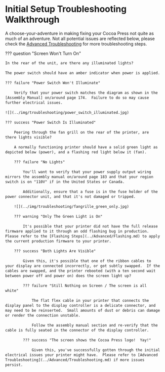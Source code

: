 # Initial Setup Troubleshooting Walkthrough

A choose-your-adventure in making fixing your Cocoa Press not quite as much of an adventure.  Not all potential issues are reflected below, please check the [Advanced Troubleshooting](../Advanced/Troubleshooting.md) for more troubleshooting steps.

??? question "Screen Won't Turn On"

    In the rear of the unit, are there any illuminated lights?

    The power switch should have an amber indicator when power is applied.

    ??? failure "Power Switch Won't Illuminate"

        Verify that your power switch matches the diagram as shown in the [Assembly Manual] on/around page 174.  Failure to do so may cause further electrical issues.

    ![](../img/troubleshooting/power_switch_illuminated.jpg)

    ??? success "Power Switch Is Illuminated"

        Peering through the fan grill on the rear of the printer, are there lights visible?  

        A normally functioning printer should have a solid green light as depicted below (power), and a flashing red light below it (fan).   

        ??? failure "No Lights"

            You'll want to verify that your power supply output wiring mirrors the assembly manual on/around page 183 and that your region switch is on "110V" if in the United States or Canada.

            Additionally, ensure that a fuse is in the fuse holder of the power connector unit, and that it's not damaged or tripped.

        ![](../img/troubleshooting/fangrille_green_only.jpg)

        ??? warning "Only The Green Light is On"
        
            It's possible that your printer did not have the full release firmware applied to it through an odd flashing bug in production.  Please refer to the [Flashing Steps](../Advanced/Flashing.md) to apply the current production firmware to your printer.

        ??? success "Both Lights Are Visible"

            Given this, it's possible that one of the ribbon cables to your display are connected incorrectly, or got subtly swapped.  If the cables are swapped, and the printer rebooted (with a ten second wait between power off and power on) does the screen light up?

            ??? failure "Still Nothing on Screen / The screen is all white"

                The flat flex cable in your printer that connects the display panel to the display controller is a delicate connector, and may need to be reinserted.  Small amounts of dust or debris can damage or render the connection unstable.
                
                Follow the assembly manual section and re-verify that the cable is fully seated in the connector of the display controller.

            ??? success "The screen shows the Cocoa Press logo!  Yay!"

                Given this, you've successfully gotten through the initial electrical issues your printer might have.  Please refer to [Advanced Troubleshooting](../Advanced/Troubleshooting.md) if more issues persist.

